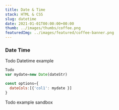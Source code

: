 ```yaml
---
title: Date & Time
stack: HTML & CSS
slug: datetime
date: 2021-01-01T00:00:00+00:00
thumb: ../images/thumbs/coffee.png
featuredImg: ../images/featured/coffee-banner.png
---
```

### Date Time

Todo Datetime example

 ```js
 Todo
 var mydate=new Date(dateStr)

 const options={
   dateCols:[{'col1': mydate }]
 }

 ```

Todo example sandbox

